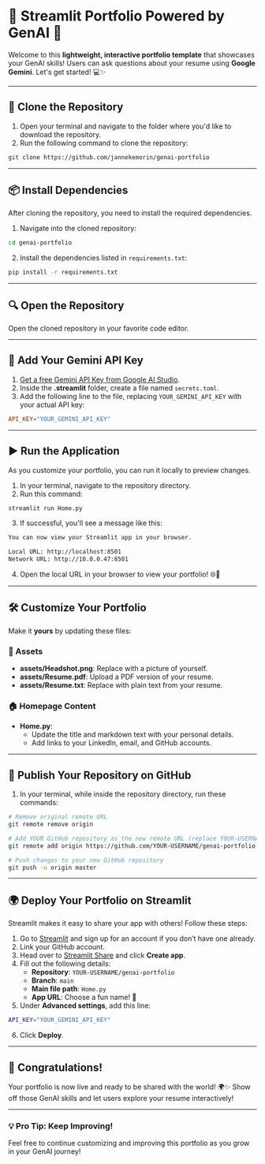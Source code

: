 # 🎉 Streamlit Portfolio Powered by GenAI 🚀

Welcome to this **lightweight, interactive portfolio template** that showcases your GenAI skills! Users can ask questions about your resume using **Google Gemini**. Let's get started! 💻✨

---

## 🚀 Clone the Repository

1. Open your terminal and navigate to the folder where you'd like to download the repository.
2. Run the following command to clone the repository:

```bash
git clone https://github.com/jannekemorin/genai-portfolio
```

---

## 📦 Install Dependencies

After cloning the repository, you need to install the required dependencies.

1. Navigate into the cloned repository:

```bash
cd genai-portfolio
```

2. Install the dependencies listed in `requirements.txt`:

```bash
pip install -r requirements.txt
```

---

## 🔍 Open the Repository

Open the cloned repository in your favorite code editor.

---

## 🔑 Add Your Gemini API Key

1. [Get a free Gemini API Key from Google AI Studio](https://aistudio.google.com/app/apikey).
2. Inside the **.streamlit** folder, create a file named `secrets.toml`.
3. Add the following line to the file, replacing `YOUR_GEMINI_API_KEY` with your actual API key:

```toml
API_KEY="YOUR_GEMINI_API_KEY"
```

---

## ▶️ Run the Application

As you customize your portfolio, you can run it locally to preview changes.

1. In your terminal, navigate to the repository directory.
2. Run this command:

```bash
streamlit run Home.py
```

3. If successful, you'll see a message like this:

```bash
You can now view your Streamlit app in your browser.

Local URL: http://localhost:8501
Network URL: http://10.0.0.47:8501
```

4. Open the local URL in your browser to view your portfolio! 🌐🎉

---

## 🛠 Customize Your Portfolio

Make it **yours** by updating these files:

### 📸 Assets

- **assets/Headshot.png**: Replace with a picture of yourself.
- **assets/Resume.pdf**: Upload a PDF version of your resume.
- **assets/Resume.txt**: Replace with plain text from your resume.

### 🏠 Homepage Content

- **Home.py**:
  - Update the title and markdown text with your personal details.
  - Add links to your LinkedIn, email, and GitHub accounts.

---

## 🚀 Publish Your Repository on GitHub

1. In your terminal, while inside the repository directory, run these commands:

```bash
# Remove original remote URL
git remote remove origin

# Add YOUR GitHub repository as the new remote URL (replace YOUR-USERNAME)
git remote add origin https://github.com/YOUR-USERNAME/genai-portfolio.git

# Push changes to your new GitHub repository
git push -u origin master
```

---

## 🌍 Deploy Your Portfolio on Streamlit

Streamlit makes it easy to share your app with others! Follow these steps:

1. Go to [Streamlit](https://streamlit.io/) and sign up for an account if you don’t have one already.
2. Link your GitHub account.
3. Head over to [Streamlit Share](https://share.streamlit.io/) and click **Create app**.
4. Fill out the following details:
   - **Repository**: `YOUR-USERNAME/genai-portfolio`
   - **Branch**: `main`
   - **Main file path**: `Home.py`
   - **App URL**: Choose a fun name! 🎨
5. Under **Advanced settings**, add this line:

```bash
API_KEY="YOUR_GEMINI_API_KEY"
```

6. Click **Deploy**.

---

## 🎉 Congratulations!

Your portfolio is now live and ready to be shared with the world! 🌍✨ Show off those GenAI skills and let users explore your resume interactively!

---

### 💡 Pro Tip: Keep Improving!

Feel free to continue customizing and improving this portfolio as you grow in your GenAI journey!